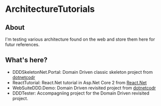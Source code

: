 # ArchitectureTutorials

## About
I'm testing various architecture found on the web and store them here for futur references.

## What's here?
- DDDSkeletonNet.Portal: Domain Driven classic skeleton project from [dotnetcodr](https://dotnetcodr.com/architecture-and-patterns/)
- ReactTutorial: React.Net tutorial in Asp.Net Core 2 from [React.Net](https://reactjs.net/getting-started/tutorial.html)
- WebSuiteDDD.Demo: Domain Driven revisited project from [dotnetcodr](https://dotnetcodr.com/architecture-and-patterns/)
- DDDTester: Accompagniing project for the Domain Driven revisited project.